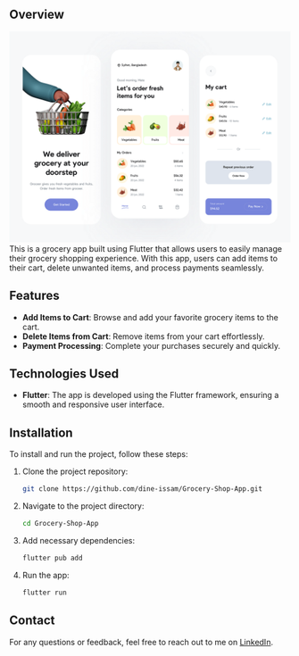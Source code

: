 
## Overview
<img src="assets/images/design.png" alt="screenshot" width="" >
This is a grocery app built using Flutter that allows users to easily manage their grocery shopping experience. With this app, users can add items to their cart, delete unwanted items, and process payments seamlessly.

## Features

- **Add Items to Cart**: Browse and add your favorite grocery items to the cart.
- **Delete Items from Cart**: Remove items from your cart effortlessly.
- **Payment Processing**: Complete your purchases securely and quickly.

## Technologies Used

- **Flutter**: The app is developed using the Flutter framework, ensuring a smooth and responsive user interface.

## Installation

To install and run the project, follow these steps:

1. Clone the project repository:
   ```bash
   git clone https://github.com/dine-issam/Grocery-Shop-App.git
   ```

2. Navigate to the project directory:
   ```bash
   cd Grocery-Shop-App
   ```

3. Add necessary dependencies:
   ```bash
   flutter pub add
   ```

4. Run the app:
   ```bash
   flutter run
   ```

## Contact

For any questions or feedback, feel free to reach out to me on [LinkedIn](https://linktr.ee/DineIssam).
